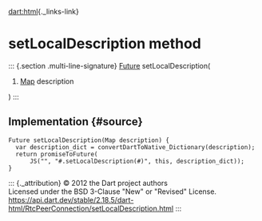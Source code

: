 [dart:html](../../dart-html/dart-html-library){._links-link}

setLocalDescription method
==========================

::: {.section .multi-line-signature}
[Future](../../dart-async/future-class) setLocalDescription(

1.  [Map](../../dart-core/map-class) description

)
:::

Implementation {#source}
--------------

``` {.language-dart data-language="dart"}
Future setLocalDescription(Map description) {
  var description_dict = convertDartToNative_Dictionary(description);
  return promiseToFuture(
      JS("", "#.setLocalDescription(#)", this, description_dict));
}
```

::: {._attribution}
© 2012 the Dart project authors\
Licensed under the BSD 3-Clause \"New\" or \"Revised\" License.\
<https://api.dart.dev/stable/2.18.5/dart-html/RtcPeerConnection/setLocalDescription.html>
:::
